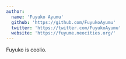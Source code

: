 ```yaml
---
author:
  name: 'Fuyuko Ayumu'
  github: 'https://github.com/FuyukoAyumu'
  twitter: 'https://twitter.com/FuyukoAyumu'
  website: 'https://fuyume.neocities.org/'
---
```


Fuyuko is coolio.